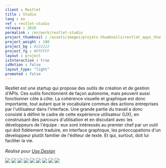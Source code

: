 ```yaml
---
client : Restlet
title : Studio
lang : en
ref : restlet-studio
release : 2016
permalink : /en/work/restlet-studio
project_thumbnail : /assets/images/projets-thumbnails/restlet_apps_thumb.webp
project_weight : 180
project_bg : #222222
project_fg : #FFFFFF
layout : project
isInteraction : true
isMotion : false
layout_type: "light"
promoted : false
---
```

Restlet est une startup qui propose des outils de création et de gestion d'APIs. Ces outils fonctionnent de façon autonome, mais peuvent aussi fonctionner côte à côte. La cohérence visuelle et graphique est donc importante, tout autant que le vocabulaire commun des actions entreprises par l'utilisateur dans l'interface. Une grande partie du travail a donc consisté à définir le cadre de cette expérience utilisateur (UX), en construisant des parcours d'utilisation et en discutant avec les développeurs de l'équipe : eux sont intéressés au premier chef par un outil qui doit fidèlement traduire, en interface graphique, les préoccupations d'un développeur plutôt familier de l'éditeur de texte. Et qui, surtout, doit lui faciliter la vie.
<br/><br/>
*Réalisé pour [Use Design](http://www.use.design)*

![](/assets/images/projets/restlet-1.webp)
![](/assets/images/projets/restlet-3.webp)
![](/assets/images/projets/restlet-4.webp)
![](/assets/images/projets/restlet-5.webp)
![](/assets/images/projets/restlet-6.webp)
![](/assets/images/projets/restlet-7.webp)
![](/assets/images/projets/restlet-8.webp)
![](/assets/images/projets/restlet-13.webp)
![](/assets/images/projets/restlet-14.webp)